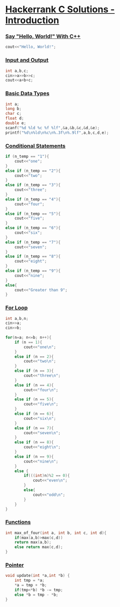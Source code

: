 # [Hackerrank C Solutions - Introduction](https://www.hackerrank.com/domains/cpp?badge_type=cpp&filters%5Bsubdomains%5D%5B%5D=cpp-introduction "C - Introduction")

### [Say "Hello, World!" With C++](https://www.hackerrank.com/challenges/cpp-hello-world/problem?isFullScreen=true "Say 'Hello, World!' With C++")

```cpp
cout<<"Hello, World!";
```
### [Input and Output](https://www.hackerrank.com/challenges/cpp-input-and-output/problem?isFullScreen=true "Input and Output")

```cpp
int a,b,c;
cin>>a>>b>>c;
cout<<a+b+c;
```
### [Basic Data Types](https://www.hackerrank.com/challenges/c-tutorial-basic-data-types/problem?isFullScreen=true "Basic Data Types")

```cpp
int a;
long b;
char c;
float d;
double e;
scanf("%d %ld %c %f %lf",&a,&b,&c,&d,&e);
printf("%d\n%ld\n%c\n%.3f\n%.9lf",a,b,c,d,e);
```

### [Conditional Statements](https://www.hackerrank.com/challenges/c-tutorial-conditional-if-else/problem?isFullScreen=true "Conditional Statements")

```cpp
if (n_temp == "1"){
    cout<<"one";
}
else if (n_temp == "2"){
    cout<<"two";
}
else if (n_temp == "3"){
    cout<<"three";
}
else if (n_temp == "4"){
    cout<<"four";
}
else if (n_temp == "5"){
    cout<<"five";
}
else if (n_temp == "6"){
    cout<<"six";
}
else if (n_temp == "7"){
    cout<<"seven";
}
else if (n_temp == "8"){
    cout<<"eight";
}
else if (n_temp == "9"){
    cout<<"nine";
}
else{
    cout<<"Greater than 9";
}
```

### [For Loop](https://www.hackerrank.com/challenges/c-tutorial-for-loop/problem?isFullScreen=true&h_r=next-challenge&h_v=zen "For Loop")

```cpp
int a,b,n;
cin>>a;
cin>>b;
   
for(n=a; n<=b; n++){ 
    if (n == 1){
        cout<<"one\n";
    }
    else if (n == 2){
        cout<<"two\n";
    }
    else if (n == 3){
        cout<<"three\n";
    }
    else if (n == 4){
        cout<<"four\n";
    }
    else if (n == 5){
        cout<<"five\n";
    }
    else if (n == 6){
        cout<<"six\n";
    }
    else if (n == 7){
        cout<<"seven\n";
    }
    else if (n == 8){
        cout<<"eight\n";
    }
    else if (n == 9){
        cout<<"nine\n";
    }
    else {
        if(((int)n)%2 == 0){
            cout<<"even\n";
        }
        else{
            cout<<"odd\n";
        }
    }    
}
```

### [Functions](https://www.hackerrank.com/challenges/c-tutorial-functions/problem?isFullScreen=true "Functions")

```cpp
int max_of_four(int a, int b, int c, int d){
    if(max(a,b)>max(c,d))
    return max(a,b);
    else return max(c,d);
}
```

### [Pointer](https://www.hackerrank.com/challenges/c-tutorial-pointer/problem?isFullScreen=true "Pointer")

```cpp
void update(int *a,int *b) {
    int tmp = *a;
    *a = tmp + *b;
    if(tmp<*b) *b -= tmp;
    else *b = tmp - *b;
}
```